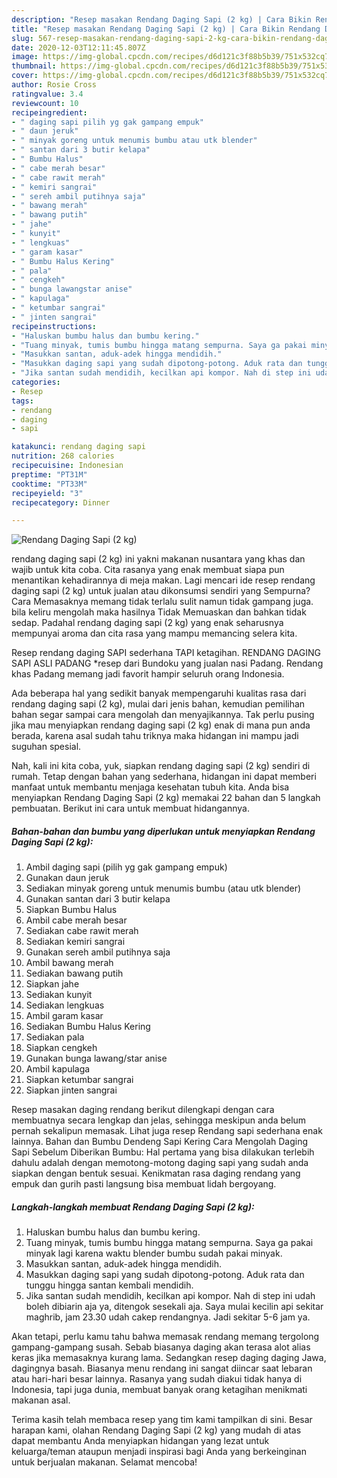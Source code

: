 ```yaml
---
description: "Resep masakan Rendang Daging Sapi (2 kg) | Cara Bikin Rendang Daging Sapi (2 kg) Yang Mudah Dan Praktis"
title: "Resep masakan Rendang Daging Sapi (2 kg) | Cara Bikin Rendang Daging Sapi (2 kg) Yang Mudah Dan Praktis"
slug: 567-resep-masakan-rendang-daging-sapi-2-kg-cara-bikin-rendang-daging-sapi-2-kg-yang-mudah-dan-praktis
date: 2020-12-03T12:11:45.807Z
image: https://img-global.cpcdn.com/recipes/d6d121c3f88b5b39/751x532cq70/rendang-daging-sapi-2-kg-foto-resep-utama.jpg
thumbnail: https://img-global.cpcdn.com/recipes/d6d121c3f88b5b39/751x532cq70/rendang-daging-sapi-2-kg-foto-resep-utama.jpg
cover: https://img-global.cpcdn.com/recipes/d6d121c3f88b5b39/751x532cq70/rendang-daging-sapi-2-kg-foto-resep-utama.jpg
author: Rosie Cross
ratingvalue: 3.4
reviewcount: 10
recipeingredient:
- " daging sapi pilih yg gak gampang empuk"
- " daun jeruk"
- " minyak goreng untuk menumis bumbu atau utk blender"
- " santan dari 3 butir kelapa"
- " Bumbu Halus"
- " cabe merah besar"
- " cabe rawit merah"
- " kemiri sangrai"
- " sereh ambil putihnya saja"
- " bawang merah"
- " bawang putih"
- " jahe"
- " kunyit"
- " lengkuas"
- " garam kasar"
- " Bumbu Halus Kering"
- " pala"
- " cengkeh"
- " bunga lawangstar anise"
- " kapulaga"
- " ketumbar sangrai"
- " jinten sangrai"
recipeinstructions:
- "Haluskan bumbu halus dan bumbu kering."
- "Tuang minyak, tumis bumbu hingga matang sempurna. Saya ga pakai minyak lagi karena waktu blender bumbu sudah pakai minyak."
- "Masukkan santan, aduk-adek hingga mendidih."
- "Masukkan daging sapi yang sudah dipotong-potong. Aduk rata dan tunggu hingga santan kembali mendidih."
- "Jika santan sudah mendidih, kecilkan api kompor. Nah di step ini udah boleh dibiarin aja ya, ditengok sesekali aja. Saya mulai kecilin api sekitar maghrib, jam 23.30 udah cakep rendangnya. Jadi sekitar 5-6 jam ya."
categories:
- Resep
tags:
- rendang
- daging
- sapi

katakunci: rendang daging sapi 
nutrition: 268 calories
recipecuisine: Indonesian
preptime: "PT31M"
cooktime: "PT33M"
recipeyield: "3"
recipecategory: Dinner

---
```



![Rendang Daging Sapi (2 kg)](https://img-global.cpcdn.com/recipes/d6d121c3f88b5b39/751x532cq70/rendang-daging-sapi-2-kg-foto-resep-utama.jpg)


rendang daging sapi (2 kg) ini yakni makanan nusantara yang khas dan wajib untuk kita coba. Cita rasanya yang enak membuat siapa pun menantikan kehadirannya di meja makan.
Lagi mencari ide resep rendang daging sapi (2 kg) untuk jualan atau dikonsumsi sendiri yang Sempurna? Cara Memasaknya memang tidak terlalu sulit namun tidak gampang juga. bila keliru mengolah maka hasilnya Tidak Memuaskan dan bahkan tidak sedap. Padahal rendang daging sapi (2 kg) yang enak seharusnya mempunyai aroma dan cita rasa yang mampu memancing selera kita.

Resep rendang daging SAPI sederhana TAPI ketagihan. RENDANG DAGING SAPI ASLI PADANG *resep dari Bundoku yang jualan nasi Padang. Rendang khas Padang memang jadi favorit hampir seluruh orang Indonesia.

Ada beberapa hal yang sedikit banyak mempengaruhi kualitas rasa dari rendang daging sapi (2 kg), mulai dari jenis bahan, kemudian pemilihan bahan segar sampai cara mengolah dan menyajikannya. Tak perlu pusing jika mau menyiapkan rendang daging sapi (2 kg) enak di mana pun anda berada, karena asal sudah tahu triknya maka hidangan ini mampu jadi suguhan spesial.


Nah, kali ini kita coba, yuk, siapkan rendang daging sapi (2 kg) sendiri di rumah. Tetap dengan bahan yang sederhana, hidangan ini dapat memberi manfaat untuk membantu menjaga kesehatan tubuh kita. Anda bisa menyiapkan Rendang Daging Sapi (2 kg) memakai 22 bahan dan 5 langkah pembuatan. Berikut ini cara untuk membuat hidangannya.

<!--inarticleads1-->

##### Bahan-bahan dan bumbu yang diperlukan untuk menyiapkan Rendang Daging Sapi (2 kg):

1. Ambil  daging sapi (pilih yg gak gampang empuk)
1. Gunakan  daun jeruk
1. Sediakan  minyak goreng untuk menumis bumbu (atau utk blender)
1. Gunakan  santan dari 3 butir kelapa
1. Siapkan  Bumbu Halus
1. Ambil  cabe merah besar
1. Sediakan  cabe rawit merah
1. Sediakan  kemiri sangrai
1. Gunakan  sereh ambil putihnya saja
1. Ambil  bawang merah
1. Sediakan  bawang putih
1. Siapkan  jahe
1. Sediakan  kunyit
1. Sediakan  lengkuas
1. Ambil  garam kasar
1. Sediakan  Bumbu Halus Kering
1. Sediakan  pala
1. Siapkan  cengkeh
1. Gunakan  bunga lawang/star anise
1. Ambil  kapulaga
1. Siapkan  ketumbar sangrai
1. Siapkan  jinten sangrai


Resep masakan daging rendang berikut dilengkapi dengan cara membuatnya secara lengkap dan jelas, sehingga meskipun anda belum pernah sekalipun memasak. Lihat juga resep Rendang sapi sederhana enak lainnya. Bahan dan Bumbu Dendeng Sapi Kering Cara Mengolah Daging Sapi Sebelum Diberikan Bumbu: Hal pertama yang bisa dilakukan terlebih dahulu adalah dengan memotong-motong daging sapi yang sudah anda siapkan dengan bentuk sesuai. Kenikmatan rasa daging rendang yang empuk dan gurih pasti langsung bisa membuat lidah bergoyang. 

<!--inarticleads2-->

##### Langkah-langkah membuat Rendang Daging Sapi (2 kg):

1. Haluskan bumbu halus dan bumbu kering.
1. Tuang minyak, tumis bumbu hingga matang sempurna. Saya ga pakai minyak lagi karena waktu blender bumbu sudah pakai minyak.
1. Masukkan santan, aduk-adek hingga mendidih.
1. Masukkan daging sapi yang sudah dipotong-potong. Aduk rata dan tunggu hingga santan kembali mendidih.
1. Jika santan sudah mendidih, kecilkan api kompor. Nah di step ini udah boleh dibiarin aja ya, ditengok sesekali aja. Saya mulai kecilin api sekitar maghrib, jam 23.30 udah cakep rendangnya. Jadi sekitar 5-6 jam ya.


Akan tetapi, perlu kamu tahu bahwa memasak rendang memang tergolong gampang-gampang susah. Sebab biasanya daging akan terasa alot alias keras jika memasaknya kurang lama. Sedangkan resep daging daging Jawa, dagingnya basah. Biasanya menu rendang ini sangat diincar saat lebaran atau hari-hari besar lainnya. Rasanya yang sudah diakui tidak hanya di Indonesia, tapi juga dunia, membuat banyak orang ketagihan menikmati makanan asal. 

Terima kasih telah membaca resep yang tim kami tampilkan di sini. Besar harapan kami, olahan Rendang Daging Sapi (2 kg) yang mudah di atas dapat membantu Anda menyiapkan hidangan yang lezat untuk keluarga/teman ataupun menjadi inspirasi bagi Anda yang berkeinginan untuk berjualan makanan. Selamat mencoba!
